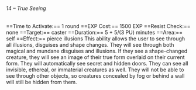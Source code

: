 ###### 14 – True Seeing
==Time to Activate:== 1 round
==EXP Cost:== 1500 EXP
==Resist Check:== none
==Target:== caster
==Duration:== 5 + 5/(3 PU) minutes
==Area:== self
==Effect:== pierce illusions
This ability allows the user to see through all illusions, disguises and shape changes. They will see through both magical and mundane disguises and illusions. If they see a shape-changed creature, they will see an image of their true form overlaid on their current form. They will automatically see secret and hidden doors. They can see all invisible, ethereal, or immaterial creatures as well. They will not be able to see through other objects, so creatures concealed by fog or behind a wall will still be hidden from them.
